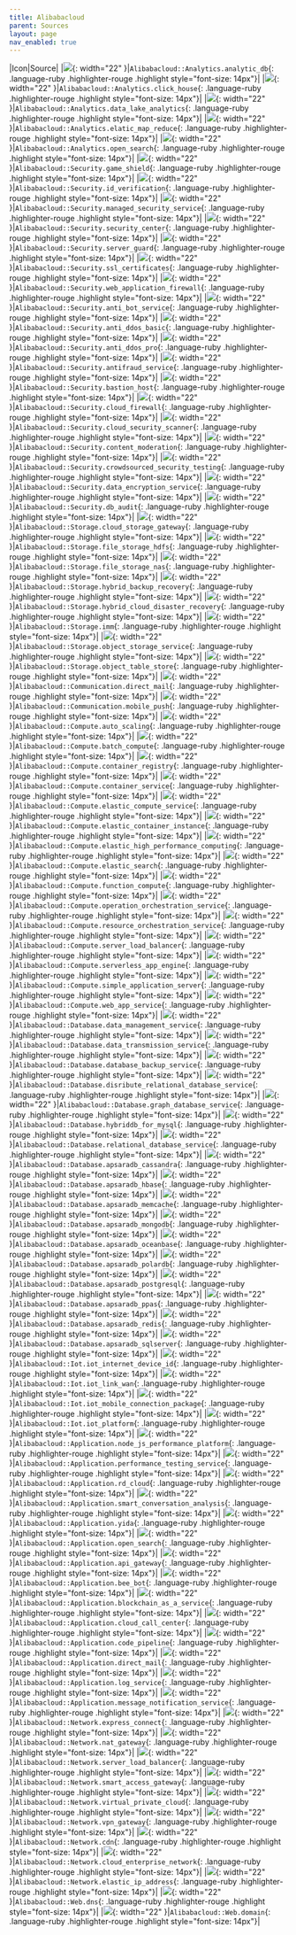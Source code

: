 ```yaml
---
title: Alibabacloud
parent: Sources
layout: page
nav_enabled: true
---
```


|Icon|Source|
|![](/home/gearoid/.gem/ruby/3.1/gems/diagrams-rb-0.1.0/resources/alibabacloud/analytics/analytic-db.png){: width="22" }|`Alibabacloud::Analytics.analytic_db`{: .language-ruby .highlighter-rouge .highlight style="font-size: 14px"}|
|![](/home/gearoid/.gem/ruby/3.1/gems/diagrams-rb-0.1.0/resources/alibabacloud/analytics/click-house.png){: width="22" }|`Alibabacloud::Analytics.click_house`{: .language-ruby .highlighter-rouge .highlight style="font-size: 14px"}|
|![](/home/gearoid/.gem/ruby/3.1/gems/diagrams-rb-0.1.0/resources/alibabacloud/analytics/data-lake-analytics.png){: width="22" }|`Alibabacloud::Analytics.data_lake_analytics`{: .language-ruby .highlighter-rouge .highlight style="font-size: 14px"}|
|![](/home/gearoid/.gem/ruby/3.1/gems/diagrams-rb-0.1.0/resources/alibabacloud/analytics/elatic-map-reduce.png){: width="22" }|`Alibabacloud::Analytics.elatic_map_reduce`{: .language-ruby .highlighter-rouge .highlight style="font-size: 14px"}|
|![](/home/gearoid/.gem/ruby/3.1/gems/diagrams-rb-0.1.0/resources/alibabacloud/analytics/open-search.png){: width="22" }|`Alibabacloud::Analytics.open_search`{: .language-ruby .highlighter-rouge .highlight style="font-size: 14px"}|
|![](/home/gearoid/.gem/ruby/3.1/gems/diagrams-rb-0.1.0/resources/alibabacloud/security/game-shield.png){: width="22" }|`Alibabacloud::Security.game_shield`{: .language-ruby .highlighter-rouge .highlight style="font-size: 14px"}|
|![](/home/gearoid/.gem/ruby/3.1/gems/diagrams-rb-0.1.0/resources/alibabacloud/security/id-verification.png){: width="22" }|`Alibabacloud::Security.id_verification`{: .language-ruby .highlighter-rouge .highlight style="font-size: 14px"}|
|![](/home/gearoid/.gem/ruby/3.1/gems/diagrams-rb-0.1.0/resources/alibabacloud/security/managed-security-service.png){: width="22" }|`Alibabacloud::Security.managed_security_service`{: .language-ruby .highlighter-rouge .highlight style="font-size: 14px"}|
|![](/home/gearoid/.gem/ruby/3.1/gems/diagrams-rb-0.1.0/resources/alibabacloud/security/security-center.png){: width="22" }|`Alibabacloud::Security.security_center`{: .language-ruby .highlighter-rouge .highlight style="font-size: 14px"}|
|![](/home/gearoid/.gem/ruby/3.1/gems/diagrams-rb-0.1.0/resources/alibabacloud/security/server-guard.png){: width="22" }|`Alibabacloud::Security.server_guard`{: .language-ruby .highlighter-rouge .highlight style="font-size: 14px"}|
|![](/home/gearoid/.gem/ruby/3.1/gems/diagrams-rb-0.1.0/resources/alibabacloud/security/ssl-certificates.png){: width="22" }|`Alibabacloud::Security.ssl_certificates`{: .language-ruby .highlighter-rouge .highlight style="font-size: 14px"}|
|![](/home/gearoid/.gem/ruby/3.1/gems/diagrams-rb-0.1.0/resources/alibabacloud/security/web-application-firewall.png){: width="22" }|`Alibabacloud::Security.web_application_firewall`{: .language-ruby .highlighter-rouge .highlight style="font-size: 14px"}|
|![](/home/gearoid/.gem/ruby/3.1/gems/diagrams-rb-0.1.0/resources/alibabacloud/security/anti-bot-service.png){: width="22" }|`Alibabacloud::Security.anti_bot_service`{: .language-ruby .highlighter-rouge .highlight style="font-size: 14px"}|
|![](/home/gearoid/.gem/ruby/3.1/gems/diagrams-rb-0.1.0/resources/alibabacloud/security/anti-ddos-basic.png){: width="22" }|`Alibabacloud::Security.anti_ddos_basic`{: .language-ruby .highlighter-rouge .highlight style="font-size: 14px"}|
|![](/home/gearoid/.gem/ruby/3.1/gems/diagrams-rb-0.1.0/resources/alibabacloud/security/anti-ddos-pro.png){: width="22" }|`Alibabacloud::Security.anti_ddos_pro`{: .language-ruby .highlighter-rouge .highlight style="font-size: 14px"}|
|![](/home/gearoid/.gem/ruby/3.1/gems/diagrams-rb-0.1.0/resources/alibabacloud/security/antifraud-service.png){: width="22" }|`Alibabacloud::Security.antifraud_service`{: .language-ruby .highlighter-rouge .highlight style="font-size: 14px"}|
|![](/home/gearoid/.gem/ruby/3.1/gems/diagrams-rb-0.1.0/resources/alibabacloud/security/bastion-host.png){: width="22" }|`Alibabacloud::Security.bastion_host`{: .language-ruby .highlighter-rouge .highlight style="font-size: 14px"}|
|![](/home/gearoid/.gem/ruby/3.1/gems/diagrams-rb-0.1.0/resources/alibabacloud/security/cloud-firewall.png){: width="22" }|`Alibabacloud::Security.cloud_firewall`{: .language-ruby .highlighter-rouge .highlight style="font-size: 14px"}|
|![](/home/gearoid/.gem/ruby/3.1/gems/diagrams-rb-0.1.0/resources/alibabacloud/security/cloud-security-scanner.png){: width="22" }|`Alibabacloud::Security.cloud_security_scanner`{: .language-ruby .highlighter-rouge .highlight style="font-size: 14px"}|
|![](/home/gearoid/.gem/ruby/3.1/gems/diagrams-rb-0.1.0/resources/alibabacloud/security/content-moderation.png){: width="22" }|`Alibabacloud::Security.content_moderation`{: .language-ruby .highlighter-rouge .highlight style="font-size: 14px"}|
|![](/home/gearoid/.gem/ruby/3.1/gems/diagrams-rb-0.1.0/resources/alibabacloud/security/crowdsourced-security-testing.png){: width="22" }|`Alibabacloud::Security.crowdsourced_security_testing`{: .language-ruby .highlighter-rouge .highlight style="font-size: 14px"}|
|![](/home/gearoid/.gem/ruby/3.1/gems/diagrams-rb-0.1.0/resources/alibabacloud/security/data-encryption-service.png){: width="22" }|`Alibabacloud::Security.data_encryption_service`{: .language-ruby .highlighter-rouge .highlight style="font-size: 14px"}|
|![](/home/gearoid/.gem/ruby/3.1/gems/diagrams-rb-0.1.0/resources/alibabacloud/security/db-audit.png){: width="22" }|`Alibabacloud::Security.db_audit`{: .language-ruby .highlighter-rouge .highlight style="font-size: 14px"}|
|![](/home/gearoid/.gem/ruby/3.1/gems/diagrams-rb-0.1.0/resources/alibabacloud/storage/cloud-storage-gateway.png){: width="22" }|`Alibabacloud::Storage.cloud_storage_gateway`{: .language-ruby .highlighter-rouge .highlight style="font-size: 14px"}|
|![](/home/gearoid/.gem/ruby/3.1/gems/diagrams-rb-0.1.0/resources/alibabacloud/storage/file-storage-hdfs.png){: width="22" }|`Alibabacloud::Storage.file_storage_hdfs`{: .language-ruby .highlighter-rouge .highlight style="font-size: 14px"}|
|![](/home/gearoid/.gem/ruby/3.1/gems/diagrams-rb-0.1.0/resources/alibabacloud/storage/file-storage-nas.png){: width="22" }|`Alibabacloud::Storage.file_storage_nas`{: .language-ruby .highlighter-rouge .highlight style="font-size: 14px"}|
|![](/home/gearoid/.gem/ruby/3.1/gems/diagrams-rb-0.1.0/resources/alibabacloud/storage/hybrid-backup-recovery.png){: width="22" }|`Alibabacloud::Storage.hybrid_backup_recovery`{: .language-ruby .highlighter-rouge .highlight style="font-size: 14px"}|
|![](/home/gearoid/.gem/ruby/3.1/gems/diagrams-rb-0.1.0/resources/alibabacloud/storage/hybrid-cloud-disaster-recovery.png){: width="22" }|`Alibabacloud::Storage.hybrid_cloud_disaster_recovery`{: .language-ruby .highlighter-rouge .highlight style="font-size: 14px"}|
|![](/home/gearoid/.gem/ruby/3.1/gems/diagrams-rb-0.1.0/resources/alibabacloud/storage/imm.png){: width="22" }|`Alibabacloud::Storage.imm`{: .language-ruby .highlighter-rouge .highlight style="font-size: 14px"}|
|![](/home/gearoid/.gem/ruby/3.1/gems/diagrams-rb-0.1.0/resources/alibabacloud/storage/object-storage-service.png){: width="22" }|`Alibabacloud::Storage.object_storage_service`{: .language-ruby .highlighter-rouge .highlight style="font-size: 14px"}|
|![](/home/gearoid/.gem/ruby/3.1/gems/diagrams-rb-0.1.0/resources/alibabacloud/storage/object-table-store.png){: width="22" }|`Alibabacloud::Storage.object_table_store`{: .language-ruby .highlighter-rouge .highlight style="font-size: 14px"}|
|![](/home/gearoid/.gem/ruby/3.1/gems/diagrams-rb-0.1.0/resources/alibabacloud/communication/direct-mail.png){: width="22" }|`Alibabacloud::Communication.direct_mail`{: .language-ruby .highlighter-rouge .highlight style="font-size: 14px"}|
|![](/home/gearoid/.gem/ruby/3.1/gems/diagrams-rb-0.1.0/resources/alibabacloud/communication/mobile-push.png){: width="22" }|`Alibabacloud::Communication.mobile_push`{: .language-ruby .highlighter-rouge .highlight style="font-size: 14px"}|
|![](/home/gearoid/.gem/ruby/3.1/gems/diagrams-rb-0.1.0/resources/alibabacloud/compute/auto-scaling.png){: width="22" }|`Alibabacloud::Compute.auto_scaling`{: .language-ruby .highlighter-rouge .highlight style="font-size: 14px"}|
|![](/home/gearoid/.gem/ruby/3.1/gems/diagrams-rb-0.1.0/resources/alibabacloud/compute/batch-compute.png){: width="22" }|`Alibabacloud::Compute.batch_compute`{: .language-ruby .highlighter-rouge .highlight style="font-size: 14px"}|
|![](/home/gearoid/.gem/ruby/3.1/gems/diagrams-rb-0.1.0/resources/alibabacloud/compute/container-registry.png){: width="22" }|`Alibabacloud::Compute.container_registry`{: .language-ruby .highlighter-rouge .highlight style="font-size: 14px"}|
|![](/home/gearoid/.gem/ruby/3.1/gems/diagrams-rb-0.1.0/resources/alibabacloud/compute/container-service.png){: width="22" }|`Alibabacloud::Compute.container_service`{: .language-ruby .highlighter-rouge .highlight style="font-size: 14px"}|
|![](/home/gearoid/.gem/ruby/3.1/gems/diagrams-rb-0.1.0/resources/alibabacloud/compute/elastic-compute-service.png){: width="22" }|`Alibabacloud::Compute.elastic_compute_service`{: .language-ruby .highlighter-rouge .highlight style="font-size: 14px"}|
|![](/home/gearoid/.gem/ruby/3.1/gems/diagrams-rb-0.1.0/resources/alibabacloud/compute/elastic-container-instance.png){: width="22" }|`Alibabacloud::Compute.elastic_container_instance`{: .language-ruby .highlighter-rouge .highlight style="font-size: 14px"}|
|![](/home/gearoid/.gem/ruby/3.1/gems/diagrams-rb-0.1.0/resources/alibabacloud/compute/elastic-high-performance-computing.png){: width="22" }|`Alibabacloud::Compute.elastic_high_performance_computing`{: .language-ruby .highlighter-rouge .highlight style="font-size: 14px"}|
|![](/home/gearoid/.gem/ruby/3.1/gems/diagrams-rb-0.1.0/resources/alibabacloud/compute/elastic-search.png){: width="22" }|`Alibabacloud::Compute.elastic_search`{: .language-ruby .highlighter-rouge .highlight style="font-size: 14px"}|
|![](/home/gearoid/.gem/ruby/3.1/gems/diagrams-rb-0.1.0/resources/alibabacloud/compute/function-compute.png){: width="22" }|`Alibabacloud::Compute.function_compute`{: .language-ruby .highlighter-rouge .highlight style="font-size: 14px"}|
|![](/home/gearoid/.gem/ruby/3.1/gems/diagrams-rb-0.1.0/resources/alibabacloud/compute/operation-orchestration-service.png){: width="22" }|`Alibabacloud::Compute.operation_orchestration_service`{: .language-ruby .highlighter-rouge .highlight style="font-size: 14px"}|
|![](/home/gearoid/.gem/ruby/3.1/gems/diagrams-rb-0.1.0/resources/alibabacloud/compute/resource-orchestration-service.png){: width="22" }|`Alibabacloud::Compute.resource_orchestration_service`{: .language-ruby .highlighter-rouge .highlight style="font-size: 14px"}|
|![](/home/gearoid/.gem/ruby/3.1/gems/diagrams-rb-0.1.0/resources/alibabacloud/compute/server-load-balancer.png){: width="22" }|`Alibabacloud::Compute.server_load_balancer`{: .language-ruby .highlighter-rouge .highlight style="font-size: 14px"}|
|![](/home/gearoid/.gem/ruby/3.1/gems/diagrams-rb-0.1.0/resources/alibabacloud/compute/serverless-app-engine.png){: width="22" }|`Alibabacloud::Compute.serverless_app_engine`{: .language-ruby .highlighter-rouge .highlight style="font-size: 14px"}|
|![](/home/gearoid/.gem/ruby/3.1/gems/diagrams-rb-0.1.0/resources/alibabacloud/compute/simple-application-server.png){: width="22" }|`Alibabacloud::Compute.simple_application_server`{: .language-ruby .highlighter-rouge .highlight style="font-size: 14px"}|
|![](/home/gearoid/.gem/ruby/3.1/gems/diagrams-rb-0.1.0/resources/alibabacloud/compute/web-app-service.png){: width="22" }|`Alibabacloud::Compute.web_app_service`{: .language-ruby .highlighter-rouge .highlight style="font-size: 14px"}|
|![](/home/gearoid/.gem/ruby/3.1/gems/diagrams-rb-0.1.0/resources/alibabacloud/database/data-management-service.png){: width="22" }|`Alibabacloud::Database.data_management_service`{: .language-ruby .highlighter-rouge .highlight style="font-size: 14px"}|
|![](/home/gearoid/.gem/ruby/3.1/gems/diagrams-rb-0.1.0/resources/alibabacloud/database/data-transmission-service.png){: width="22" }|`Alibabacloud::Database.data_transmission_service`{: .language-ruby .highlighter-rouge .highlight style="font-size: 14px"}|
|![](/home/gearoid/.gem/ruby/3.1/gems/diagrams-rb-0.1.0/resources/alibabacloud/database/database-backup-service.png){: width="22" }|`Alibabacloud::Database.database_backup_service`{: .language-ruby .highlighter-rouge .highlight style="font-size: 14px"}|
|![](/home/gearoid/.gem/ruby/3.1/gems/diagrams-rb-0.1.0/resources/alibabacloud/database/disribute-relational-database-service.png){: width="22" }|`Alibabacloud::Database.disribute_relational_database_service`{: .language-ruby .highlighter-rouge .highlight style="font-size: 14px"}|
|![](/home/gearoid/.gem/ruby/3.1/gems/diagrams-rb-0.1.0/resources/alibabacloud/database/graph-database-service.png){: width="22" }|`Alibabacloud::Database.graph_database_service`{: .language-ruby .highlighter-rouge .highlight style="font-size: 14px"}|
|![](/home/gearoid/.gem/ruby/3.1/gems/diagrams-rb-0.1.0/resources/alibabacloud/database/hybriddb-for-mysql.png){: width="22" }|`Alibabacloud::Database.hybriddb_for_mysql`{: .language-ruby .highlighter-rouge .highlight style="font-size: 14px"}|
|![](/home/gearoid/.gem/ruby/3.1/gems/diagrams-rb-0.1.0/resources/alibabacloud/database/relational-database-service.png){: width="22" }|`Alibabacloud::Database.relational_database_service`{: .language-ruby .highlighter-rouge .highlight style="font-size: 14px"}|
|![](/home/gearoid/.gem/ruby/3.1/gems/diagrams-rb-0.1.0/resources/alibabacloud/database/apsaradb-cassandra.png){: width="22" }|`Alibabacloud::Database.apsaradb_cassandra`{: .language-ruby .highlighter-rouge .highlight style="font-size: 14px"}|
|![](/home/gearoid/.gem/ruby/3.1/gems/diagrams-rb-0.1.0/resources/alibabacloud/database/apsaradb-hbase.png){: width="22" }|`Alibabacloud::Database.apsaradb_hbase`{: .language-ruby .highlighter-rouge .highlight style="font-size: 14px"}|
|![](/home/gearoid/.gem/ruby/3.1/gems/diagrams-rb-0.1.0/resources/alibabacloud/database/apsaradb-memcache.png){: width="22" }|`Alibabacloud::Database.apsaradb_memcache`{: .language-ruby .highlighter-rouge .highlight style="font-size: 14px"}|
|![](/home/gearoid/.gem/ruby/3.1/gems/diagrams-rb-0.1.0/resources/alibabacloud/database/apsaradb-mongodb.png){: width="22" }|`Alibabacloud::Database.apsaradb_mongodb`{: .language-ruby .highlighter-rouge .highlight style="font-size: 14px"}|
|![](/home/gearoid/.gem/ruby/3.1/gems/diagrams-rb-0.1.0/resources/alibabacloud/database/apsaradb-oceanbase.png){: width="22" }|`Alibabacloud::Database.apsaradb_oceanbase`{: .language-ruby .highlighter-rouge .highlight style="font-size: 14px"}|
|![](/home/gearoid/.gem/ruby/3.1/gems/diagrams-rb-0.1.0/resources/alibabacloud/database/apsaradb-polardb.png){: width="22" }|`Alibabacloud::Database.apsaradb_polardb`{: .language-ruby .highlighter-rouge .highlight style="font-size: 14px"}|
|![](/home/gearoid/.gem/ruby/3.1/gems/diagrams-rb-0.1.0/resources/alibabacloud/database/apsaradb-postgresql.png){: width="22" }|`Alibabacloud::Database.apsaradb_postgresql`{: .language-ruby .highlighter-rouge .highlight style="font-size: 14px"}|
|![](/home/gearoid/.gem/ruby/3.1/gems/diagrams-rb-0.1.0/resources/alibabacloud/database/apsaradb-ppas.png){: width="22" }|`Alibabacloud::Database.apsaradb_ppas`{: .language-ruby .highlighter-rouge .highlight style="font-size: 14px"}|
|![](/home/gearoid/.gem/ruby/3.1/gems/diagrams-rb-0.1.0/resources/alibabacloud/database/apsaradb-redis.png){: width="22" }|`Alibabacloud::Database.apsaradb_redis`{: .language-ruby .highlighter-rouge .highlight style="font-size: 14px"}|
|![](/home/gearoid/.gem/ruby/3.1/gems/diagrams-rb-0.1.0/resources/alibabacloud/database/apsaradb-sqlserver.png){: width="22" }|`Alibabacloud::Database.apsaradb_sqlserver`{: .language-ruby .highlighter-rouge .highlight style="font-size: 14px"}|
|![](/home/gearoid/.gem/ruby/3.1/gems/diagrams-rb-0.1.0/resources/alibabacloud/iot/iot-internet-device-id.png){: width="22" }|`Alibabacloud::Iot.iot_internet_device_id`{: .language-ruby .highlighter-rouge .highlight style="font-size: 14px"}|
|![](/home/gearoid/.gem/ruby/3.1/gems/diagrams-rb-0.1.0/resources/alibabacloud/iot/iot-link-wan.png){: width="22" }|`Alibabacloud::Iot.iot_link_wan`{: .language-ruby .highlighter-rouge .highlight style="font-size: 14px"}|
|![](/home/gearoid/.gem/ruby/3.1/gems/diagrams-rb-0.1.0/resources/alibabacloud/iot/iot-mobile-connection-package.png){: width="22" }|`Alibabacloud::Iot.iot_mobile_connection_package`{: .language-ruby .highlighter-rouge .highlight style="font-size: 14px"}|
|![](/home/gearoid/.gem/ruby/3.1/gems/diagrams-rb-0.1.0/resources/alibabacloud/iot/iot-platform.png){: width="22" }|`Alibabacloud::Iot.iot_platform`{: .language-ruby .highlighter-rouge .highlight style="font-size: 14px"}|
|![](/home/gearoid/.gem/ruby/3.1/gems/diagrams-rb-0.1.0/resources/alibabacloud/application/node-js-performance-platform.png){: width="22" }|`Alibabacloud::Application.node_js_performance_platform`{: .language-ruby .highlighter-rouge .highlight style="font-size: 14px"}|
|![](/home/gearoid/.gem/ruby/3.1/gems/diagrams-rb-0.1.0/resources/alibabacloud/application/performance-testing-service.png){: width="22" }|`Alibabacloud::Application.performance_testing_service`{: .language-ruby .highlighter-rouge .highlight style="font-size: 14px"}|
|![](/home/gearoid/.gem/ruby/3.1/gems/diagrams-rb-0.1.0/resources/alibabacloud/application/rd-cloud.png){: width="22" }|`Alibabacloud::Application.rd_cloud`{: .language-ruby .highlighter-rouge .highlight style="font-size: 14px"}|
|![](/home/gearoid/.gem/ruby/3.1/gems/diagrams-rb-0.1.0/resources/alibabacloud/application/smart-conversation-analysis.png){: width="22" }|`Alibabacloud::Application.smart_conversation_analysis`{: .language-ruby .highlighter-rouge .highlight style="font-size: 14px"}|
|![](/home/gearoid/.gem/ruby/3.1/gems/diagrams-rb-0.1.0/resources/alibabacloud/application/yida.png){: width="22" }|`Alibabacloud::Application.yida`{: .language-ruby .highlighter-rouge .highlight style="font-size: 14px"}|
|![](/home/gearoid/.gem/ruby/3.1/gems/diagrams-rb-0.1.0/resources/alibabacloud/application/open-search.png){: width="22" }|`Alibabacloud::Application.open_search`{: .language-ruby .highlighter-rouge .highlight style="font-size: 14px"}|
|![](/home/gearoid/.gem/ruby/3.1/gems/diagrams-rb-0.1.0/resources/alibabacloud/application/api-gateway.png){: width="22" }|`Alibabacloud::Application.api_gateway`{: .language-ruby .highlighter-rouge .highlight style="font-size: 14px"}|
|![](/home/gearoid/.gem/ruby/3.1/gems/diagrams-rb-0.1.0/resources/alibabacloud/application/bee-bot.png){: width="22" }|`Alibabacloud::Application.bee_bot`{: .language-ruby .highlighter-rouge .highlight style="font-size: 14px"}|
|![](/home/gearoid/.gem/ruby/3.1/gems/diagrams-rb-0.1.0/resources/alibabacloud/application/blockchain-as-a-service.png){: width="22" }|`Alibabacloud::Application.blockchain_as_a_service`{: .language-ruby .highlighter-rouge .highlight style="font-size: 14px"}|
|![](/home/gearoid/.gem/ruby/3.1/gems/diagrams-rb-0.1.0/resources/alibabacloud/application/cloud-call-center.png){: width="22" }|`Alibabacloud::Application.cloud_call_center`{: .language-ruby .highlighter-rouge .highlight style="font-size: 14px"}|
|![](/home/gearoid/.gem/ruby/3.1/gems/diagrams-rb-0.1.0/resources/alibabacloud/application/code-pipeline.png){: width="22" }|`Alibabacloud::Application.code_pipeline`{: .language-ruby .highlighter-rouge .highlight style="font-size: 14px"}|
|![](/home/gearoid/.gem/ruby/3.1/gems/diagrams-rb-0.1.0/resources/alibabacloud/application/direct-mail.png){: width="22" }|`Alibabacloud::Application.direct_mail`{: .language-ruby .highlighter-rouge .highlight style="font-size: 14px"}|
|![](/home/gearoid/.gem/ruby/3.1/gems/diagrams-rb-0.1.0/resources/alibabacloud/application/log-service.png){: width="22" }|`Alibabacloud::Application.log_service`{: .language-ruby .highlighter-rouge .highlight style="font-size: 14px"}|
|![](/home/gearoid/.gem/ruby/3.1/gems/diagrams-rb-0.1.0/resources/alibabacloud/application/message-notification-service.png){: width="22" }|`Alibabacloud::Application.message_notification_service`{: .language-ruby .highlighter-rouge .highlight style="font-size: 14px"}|
|![](/home/gearoid/.gem/ruby/3.1/gems/diagrams-rb-0.1.0/resources/alibabacloud/network/express-connect.png){: width="22" }|`Alibabacloud::Network.express_connect`{: .language-ruby .highlighter-rouge .highlight style="font-size: 14px"}|
|![](/home/gearoid/.gem/ruby/3.1/gems/diagrams-rb-0.1.0/resources/alibabacloud/network/nat-gateway.png){: width="22" }|`Alibabacloud::Network.nat_gateway`{: .language-ruby .highlighter-rouge .highlight style="font-size: 14px"}|
|![](/home/gearoid/.gem/ruby/3.1/gems/diagrams-rb-0.1.0/resources/alibabacloud/network/server-load-balancer.png){: width="22" }|`Alibabacloud::Network.server_load_balancer`{: .language-ruby .highlighter-rouge .highlight style="font-size: 14px"}|
|![](/home/gearoid/.gem/ruby/3.1/gems/diagrams-rb-0.1.0/resources/alibabacloud/network/smart-access-gateway.png){: width="22" }|`Alibabacloud::Network.smart_access_gateway`{: .language-ruby .highlighter-rouge .highlight style="font-size: 14px"}|
|![](/home/gearoid/.gem/ruby/3.1/gems/diagrams-rb-0.1.0/resources/alibabacloud/network/virtual-private-cloud.png){: width="22" }|`Alibabacloud::Network.virtual_private_cloud`{: .language-ruby .highlighter-rouge .highlight style="font-size: 14px"}|
|![](/home/gearoid/.gem/ruby/3.1/gems/diagrams-rb-0.1.0/resources/alibabacloud/network/vpn-gateway.png){: width="22" }|`Alibabacloud::Network.vpn_gateway`{: .language-ruby .highlighter-rouge .highlight style="font-size: 14px"}|
|![](/home/gearoid/.gem/ruby/3.1/gems/diagrams-rb-0.1.0/resources/alibabacloud/network/cdn.png){: width="22" }|`Alibabacloud::Network.cdn`{: .language-ruby .highlighter-rouge .highlight style="font-size: 14px"}|
|![](/home/gearoid/.gem/ruby/3.1/gems/diagrams-rb-0.1.0/resources/alibabacloud/network/cloud-enterprise-network.png){: width="22" }|`Alibabacloud::Network.cloud_enterprise_network`{: .language-ruby .highlighter-rouge .highlight style="font-size: 14px"}|
|![](/home/gearoid/.gem/ruby/3.1/gems/diagrams-rb-0.1.0/resources/alibabacloud/network/elastic-ip-address.png){: width="22" }|`Alibabacloud::Network.elastic_ip_address`{: .language-ruby .highlighter-rouge .highlight style="font-size: 14px"}|
|![](/home/gearoid/.gem/ruby/3.1/gems/diagrams-rb-0.1.0/resources/alibabacloud/web/dns.png){: width="22" }|`Alibabacloud::Web.dns`{: .language-ruby .highlighter-rouge .highlight style="font-size: 14px"}|
|![](/home/gearoid/.gem/ruby/3.1/gems/diagrams-rb-0.1.0/resources/alibabacloud/web/domain.png){: width="22" }|`Alibabacloud::Web.domain`{: .language-ruby .highlighter-rouge .highlight style="font-size: 14px"}|
